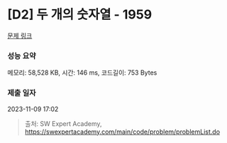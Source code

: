 # [D2] 두 개의 숫자열 - 1959 

[문제 링크](https://swexpertacademy.com/main/code/problem/problemDetail.do?contestProbId=AV5PpoFaAS4DFAUq) 

### 성능 요약

메모리: 58,528 KB, 시간: 146 ms, 코드길이: 753 Bytes

### 제출 일자

2023-11-09 17:02



> 출처: SW Expert Academy, https://swexpertacademy.com/main/code/problem/problemList.do